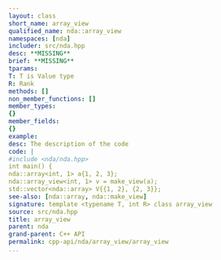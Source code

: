 ```yaml
---
layout: class
short_name: array_view
qualified_name: nda::array_view
namespaces: [nda]
includer: src/nda.hpp
desc: **MISSING**
brief: **MISSING**
tparams:
T: T is Value type
R: Rank
methods: []
non_member_functions: []
member_types:
{}
member_fields:
{}
example:
desc: The description of the code
code: |
#include <nda/nda.hpp>
int main() {
nda::array<int, 1> a{1, 2, 3};
nda::array_view<int, 1> v = make_view(a);
std::vector<nda::array> V{{1, 2}, {2, 3}};
see-also: [nda::array, nda::make_view]
signature: template <typename T, int R> class array_view
source: src/nda.hpp
title: array_view
parent: nda
grand-parent: C++ API
permalink: cpp-api/nda/array_view/array_view
...
```

